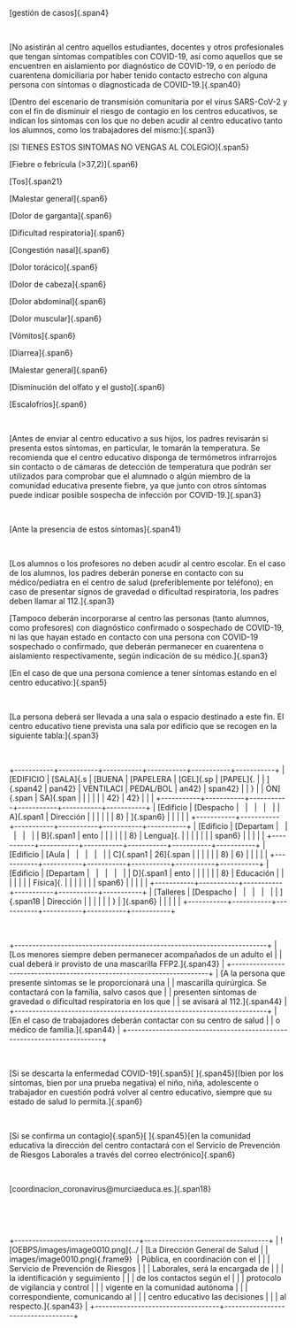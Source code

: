[gestión de casos]{.span4}

 

[No asistirán al centro aquellos estudiantes, docentes y otros
profesionales que tengan síntomas compatibles con COVID-19, así como
aquellos que se encuentren en aislamiento por diagnóstico de COVID-19, o
en período de cuarentena domiciliaria por haber tenido contacto estrecho
con alguna persona con síntomas o diagnosticada de COVID-19.]{.span40}

[Dentro del escenario de transmisión comunitaria por el virus SARS-CoV-2
y con el fin de disminuir el riesgo de contagio en los centros
educativos, se indican los síntomas con los que no deben acudir al
centro educativo tanto los alumnos, como los trabajadores del
mismo:]{.span3}

[SI TIENES ESTOS SINTOMAS NO VENGAS AL COLEGIO]{.span5}

[Fiebre o febrícula (\>37,2)]{.span6}

[Tos]{.span21}

[Malestar general]{.span6}

[Dolor de garganta]{.span6}

[Dificultad respiratoria]{.span6}

[Congestión nasal]{.span6}

[Dolor torácico]{.span6}

[Dolor de cabeza]{.span6}

[Dolor abdominal]{.span6}

[Dolor muscular]{.span6}

[Vómitos]{.span6}

[Diarrea]{.span6}

[Malestar general]{.span6}

[Disminución del olfato y el gusto]{.span6}

[Escalofríos]{.span6}

 

[Antes de enviar al centro educativo a sus hijos, los padres revisarán
si presenta estos síntomas, en particular, le tomarán la temperatura. Se
recomienda que el centro educativo disponga de termómetros infrarrojos
sin contacto o de cámaras de detección de temperatura que podrán ser
utilizados para comprobar que el alumnado o algún miembro de la
comunidad educativa presente fiebre, ya que junto con otros síntomas
puede indicar posible sospecha de infección por COVID-19.]{.span3}

 

[Ante la presencia de estos síntomas]{.span41}

 

[Los alumnos o los profesores no deben acudir al centro escolar. En el
caso de los alumnos, los padres deberán ponerse en contacto con su
médico/pediatra en el centro de salud (preferiblemente por teléfono); en
caso de presentar signos de gravedad o dificultad respiratoria, los
padres deben llamar al 112.]{.span3}

[Tampoco deberán incorporarse al centro las personas (tanto alumnos,
como profesores) con diagnóstico confirmado o sospechado de COVID-19, ni
las que hayan estado en contacto con una persona con COVID-19 sospechado
o confirmado, que deberán permanecer en cuarentena o aislamiento
respectivamente, según indicación de su médico.]{.span3}

[En el caso de que una persona comience a tener síntomas estando en el
centro educativo:]{.span5}

 

[La persona deberá ser llevada a una sala o espacio destinado a este
fin. El centro educativo tiene prevista una sala por edificio que se
recogen en la siguiente tabla:]{.span3}

 

+-----------+-----------+-----------+-----------+-----------+-----------+
| [EDIFICIO | [SALA]{.s | [BUENA    | [PAPELERA | [GEL]{.sp | [PAPEL]{. |
| ]{.span42 | pan42}    | VENTILACI | PEDAL/BOL | an42}     | span42}   |
| }         |           | ÓN]{.span | SA]{.span |           |           |
|           |           | 42}       | 42}       |           |           |
+-----------+-----------+-----------+-----------+-----------+-----------+
| [Edificio | [Despacho |           |           |           |           |
| A]{.span1 | Dirección |           |           |           |           |
| 8}        | ]{.span6} |           |           |           |           |
+-----------+-----------+-----------+-----------+-----------+-----------+
| [Edificio | [Departam |           |           |           |           |
| B]{.span1 | ento      |           |           |           |           |
| 8}        | Lengua]{. |           |           |           |           |
|           | span6}    |           |           |           |           |
+-----------+-----------+-----------+-----------+-----------+-----------+
| [Edificio | [Aula     |           |           |           |           |
| C]{.span1 | 26]{.span |           |           |           |           |
| 8}        | 6}        |           |           |           |           |
+-----------+-----------+-----------+-----------+-----------+-----------+
| [Edificio | [Departam |           |           |           |           |
| D]{.span1 | ento      |           |           |           |           |
| 8}        | Educación |           |           |           |           |
|           | Física]{. |           |           |           |           |
|           | span6}    |           |           |           |           |
+-----------+-----------+-----------+-----------+-----------+-----------+
| [Talleres | [Despacho |           |           |           |           |
| ]{.span18 | Dirección |           |           |           |           |
| }         | ]{.span6} |           |           |           |           |
+-----------+-----------+-----------+-----------+-----------+-----------+

 

+-----------------------------------------------------------------------+
| [Los menores siempre deben permanecer acompañados de un adulto el     |
| cual deberá ir provisto de una mascarilla FFP2.]{.span43}             |
+-----------------------------------------------------------------------+
| [A la persona que presente síntomas se le proporcionará una           |
| mascarilla quirúrgica. Se contactará con la familia, salvo casos que  |
| presenten síntomas de gravedad o dificultad respiratoria en los que   |
| se avisará al 112.]{.span44}                                          |
+-----------------------------------------------------------------------+
| [En el caso de trabajadores deberán contactar con su centro de salud  |
| o médico de familia.]{.span44}                                        |
+-----------------------------------------------------------------------+

 

[Si se descarta la enfermedad COVID-19]{.span5}[ ]{.span45}[(bien por
los síntomas, bien por una prueba negativa) el niño, niña, adolescente o
trabajador en cuestión podrá volver al centro educativo, siempre que su
estado de salud lo permita.]{.span6}

 

[Si se confirma un contagio]{.span5}[ ]{.span45}[en la comunidad
educativa la dirección del centro contactará con el Servicio de
Prevención de Riesgos Laborales a través del correo electrónico]{.span6}

 

[coordinacion\_coronavirus\@murciaeduca.es.]{.span18}

 

 

+-----------------------------------+-----------------------------------+
| ![OEBPS/images/image0010.png](../ | [La Dirección General de Salud    |
| images/image0010.png){.frame9}    | Pública, en coordinación con el   |
|                                   | Servicio de Prevención de Riesgos |
|                                   | Laborales, será la encargada de   |
|                                   | la identificación y seguimiento   |
|                                   | de los contactos según el         |
|                                   | protocolo de vigilancia y control |
|                                   | vigente en la comunidad autónoma  |
|                                   | correspondiente, comunicando al   |
|                                   | centro educativo las decisiones   |
|                                   | al respecto.]{.span43}            |
+-----------------------------------+-----------------------------------+

 

 
